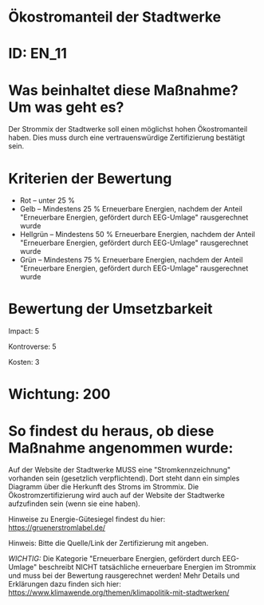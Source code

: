 # Ökostromanteil der Stadtwerke
# ID: EN_11
# Was beinhaltet diese Maßnahme? Um was geht es?
Der Strommix der Stadtwerke soll einen möglichst hohen Ökostromanteil haben. Dies muss durch eine vertrauenswürdige Zertifizierung bestätigt sein.
# Kriterien der Bewertung
- Rot – unter 25 %    
- Gelb – Mindestens 25 % Erneuerbare Energien, nachdem der Anteil "Erneuerbare Energien, gefördert durch EEG-Umlage" rausgerechnet wurde    
- Hellgrün – Mindestens 50 % Erneuerbare Energien, nachdem der Anteil "Erneuerbare Energien, gefördert durch EEG-Umlage" rausgerechnet wurde    
- Grün – Mindestens 75 % Erneuerbare Energien, nachdem der Anteil "Erneuerbare Energien, gefördert durch EEG-Umlage" rausgerechnet wurde
# Bewertung der Umsetzbarkeit

Impact: 5

Kontroverse: 5

Kosten: 3
# Wichtung: 200
# So findest du heraus, ob diese Maßnahme angenommen wurde:
Auf der Website der Stadtwerke MUSS eine "Stromkennzeichnung" vorhanden sein (gesetzlich verpflichtend). Dort steht dann ein simples Diagramm über die Herkunft des Stroms im Strommix.
Die Ökostromzertifizierung wird auch auf der Website der Stadtwerke aufzufinden sein (wenn sie eine haben).

Hinweise zu Energie-Gütesiegel findest du hier: https://gruenerstromlabel.de/

Hinweis: Bitte die Quelle/Link der Zertifizierung mit angeben.

*WICHTIG:* Die Kategorie "Erneuerbare Energien, gefördert durch EEG-Umlage" beschreibt NICHT tatsächliche erneuerbare Energien im Strommix und muss bei der Bewertung rausgerechnet werden! Mehr Details und Erklärungen dazu finden sich hier: https://www.klimawende.org/themen/klimapolitik-mit-stadtwerken/

